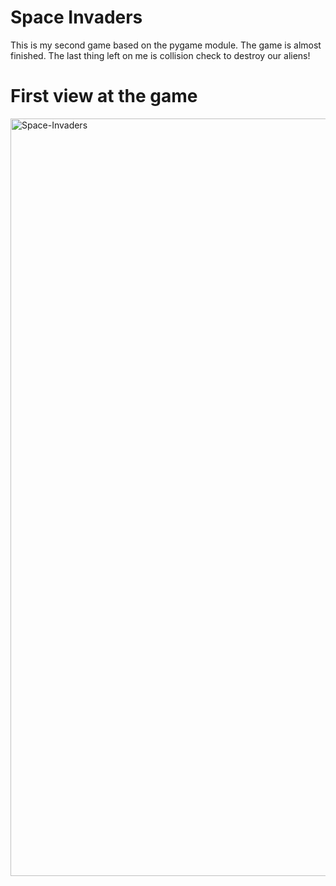 # Space Invaders
This is my second game based on the pygame module. The game is almost finished. The last thing left on me is collision check to destroy our aliens!

# First view at the game

<img width="1212" alt="Space-Invaders" src="https://user-images.githubusercontent.com/93099511/148632173-5bbb5c2f-72bd-4257-8e33-d4180af1b18e.png">
